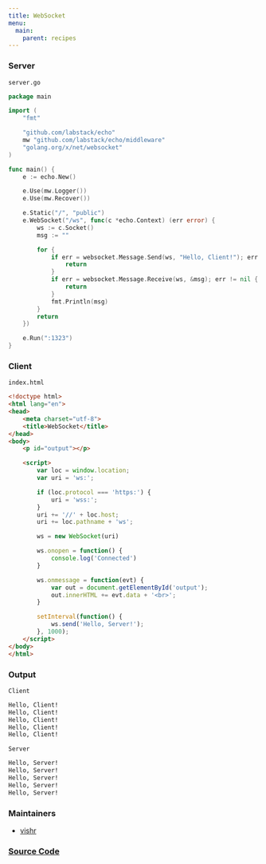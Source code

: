 ```yaml
---
title: WebSocket
menu:
  main:
    parent: recipes
---
```


### Server

`server.go`

```go
package main

import (
	"fmt"

	"github.com/labstack/echo"
	mw "github.com/labstack/echo/middleware"
	"golang.org/x/net/websocket"
)

func main() {
	e := echo.New()

	e.Use(mw.Logger())
	e.Use(mw.Recover())

	e.Static("/", "public")
	e.WebSocket("/ws", func(c *echo.Context) (err error) {
		ws := c.Socket()
		msg := ""

		for {
			if err = websocket.Message.Send(ws, "Hello, Client!"); err != nil {
				return
			}
			if err = websocket.Message.Receive(ws, &msg); err != nil {
				return
			}
			fmt.Println(msg)
		}
		return
	})

	e.Run(":1323")
}
```

### Client

`index.html`

```html
<!doctype html>
<html lang="en">
<head>
    <meta charset="utf-8">
    <title>WebSocket</title>
</head>
<body>
    <p id="output"></p>

    <script>
        var loc = window.location;
        var uri = 'ws:';

        if (loc.protocol === 'https:') {
            uri = 'wss:';
        }
        uri += '//' + loc.host;
        uri += loc.pathname + 'ws';

        ws = new WebSocket(uri)

        ws.onopen = function() {
            console.log('Connected')
        }

        ws.onmessage = function(evt) {
            var out = document.getElementById('output');
            out.innerHTML += evt.data + '<br>';
        }

        setInterval(function() {
            ws.send('Hello, Server!');
        }, 1000);
    </script>
</body>
</html>
```

### Output

`Client`

```sh
Hello, Client!
Hello, Client!
Hello, Client!
Hello, Client!
Hello, Client!
```

`Server`

```sh
Hello, Server!
Hello, Server!
Hello, Server!
Hello, Server!
Hello, Server!
```

### Maintainers

- [vishr](http://github.com/vishr)

### [Source Code](https://github.com/labstack/echo/blob/master/recipes/websocket)
